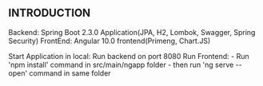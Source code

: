 INTRODUCTION
------------

Backend: Spring Boot 2.3.0 Application(JPA, H2, Lombok, Swagger, Spring Security)
FrontEnd: Angular 10.0 frontend(Primeng, Chart.JS)

Start Application in local:
	Run backend on port 8080
	Run Frontend:
		- Run 'npm install' command in src/main/ngapp folder
		- then run 'ng serve --open' command in same folder
